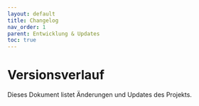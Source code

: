 ```yaml
---
layout: default
title: Changelog
nav_order: 1
parent: Entwicklung & Updates
toc: true
---
```


# Versionsverlauf

Dieses Dokument listet Änderungen und Updates des Projekts.
